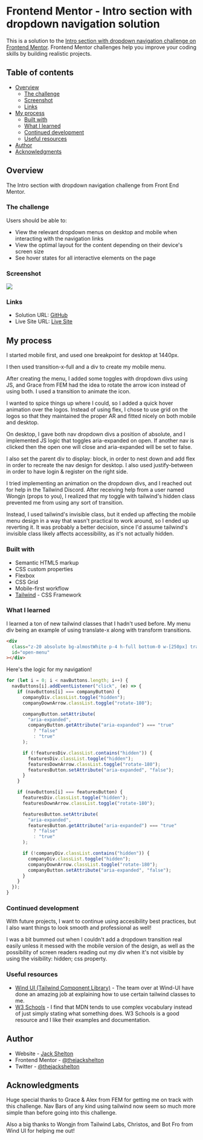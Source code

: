 # Frontend Mentor - Intro section with dropdown navigation solution

This is a solution to the [Intro section with dropdown navigation challenge on Frontend Mentor](https://www.frontendmentor.io/challenges/intro-section-with-dropdown-navigation-ryaPetHE5). Frontend Mentor challenges help you improve your coding skills by building realistic projects.

## Table of contents

- [Overview](#overview)
  - [The challenge](#the-challenge)
  - [Screenshot](#screenshot)
  - [Links](#links)
- [My process](#my-process)
  - [Built with](#built-with)
  - [What I learned](#what-i-learned)
  - [Continued development](#continued-development)
  - [Useful resources](#useful-resources)
- [Author](#author)
- [Acknowledgments](#acknowledgments)

## Overview

The Intro section with dropdown navigation challenge from Front End Mentor.

### The challenge

Users should be able to:

- View the relevant dropdown menus on desktop and mobile when interacting with the navigation links
- View the optimal layout for the content depending on their device's screen size
- See hover states for all interactive elements on the page

### Screenshot

![](https://imgur.com/gm0Okt8)

### Links

- Solution URL: [GitHub](https://github.com/thejackshelton/thejackshelton-Intro_section_with_dropdown_navigation)
- Live Site URL: [Live Site](https://project-lemon-one.vercel.app/)

## My process

I started mobile first, and used one breakpoint for desktop at 1440px.

I then used transition-x-full and a div to create my mobile menu.

After creating the menu, I added some toggles with dropdown divs using JS, and Grace from FEM had the idea to rotate the arrow icon instead of using both. I used a transition to animate the icon.

I wanted to spice things up where I could, so I added a quick hover animation over the logos. Instead of using flex, I chose to use grid on the logos so that they maintained the proper AR and fitted nicely on both mobile and desktop.

On desktop, I gave both nav dropdown divs a position of absolute, and I implemented JS logic that toggles aria-expanded on open. If another nav is clicked then the open one will close and aria-expanded will be set to false.

I also set the parent div to display: block, in order to nest down and add flex in order to recreate the nav design for desktop. I also used justify-between in order to have login & register on the right side.

I tried implementing an animation on the dropdown divs, and I reached out for help in the Tailwind Discord. After receiving help from a user named Wongjn (props to you), I realized that my toggle with tailwind's hidden class prevented me from using any sort of transition.

Instead, I used tailwind's invisible class, but it ended up affecting the mobile menu design in a way that wasn't practical to work around, so I ended up reverting it. It was probably a better decision, since I'd assume tailwind's invisible class likely affects accessibility, as it's not actually hidden.

### Built with

- Semantic HTML5 markup
- CSS custom properties
- Flexbox
- CSS Grid
- Mobile-first workflow
- [Tailwind](https://tailwindcss.com/) - CSS Framework

### What I learned

I learned a ton of new tailwind classes that I hadn't used before. My menu div being an example of using translate-x along with transform transitions.

```html
<div
  class="z-20 absolute bg-almostWhite p-4 h-full bottom-0 w-[250px] transition-transform duration-300 right-0 translate-x-full flex flex-col desktop:translate-x-0 desktop:bg-transparent desktop:w-full desktop:z-0"
  id="open-menu"
></div>
```

Here's the logic for my navigation!

```js
for (let i = 0; i < navButtons.length; i++) {
  navButtons[i].addEventListener("click", (e) => {
    if (navButtons[i] === companyButton) {
      companyDiv.classList.toggle("hidden");
      companyDownArrow.classList.toggle("rotate-180");

      companyButton.setAttribute(
        "aria-expanded",
        companyButton.getAttribute("aria-expanded") === "true"
          ? "false"
          : "true"
      );

      if (!featuresDiv.classList.contains("hidden")) {
        featuresDiv.classList.toggle("hidden");
        featuresDownArrow.classList.toggle("rotate-180");
        featuresButton.setAttribute("aria-expanded", "false");
      }
    }

    if (navButtons[i] === featuresButton) {
      featuresDiv.classList.toggle("hidden");
      featuresDownArrow.classList.toggle("rotate-180");

      featuresButton.setAttribute(
        "aria-expanded",
        featuresButton.getAttribute("aria-expanded") === "true"
          ? "false"
          : "true"
      );

      if (!companyDiv.classList.contains("hidden")) {
        companyDiv.classList.toggle("hidden");
        companyDownArrow.classList.toggle("rotate-180");
        companyButton.setAttribute("aria-expanded", "false");
      }
    }
  });
}
```

### Continued development

With future projects, I want to continue using accesibility best practices, but I also want things to look smooth and professional as well!

I was a bit bummed out when I couldn't add a dropdown transition real easily unless it messed with the mobile version of the design, as well as the possibility of screen readers reading out my div when it's not visible by using the visibility: hidden; css property.

### Useful resources

- [Wind UI (Tailwind Component Library)](https://discord.gg/86tbnSWJ8e) - The team over at Wind-UI have done an amazing job at explaining how to use certain tailwind classes to me.
- [W3 Schools](https://www.w3schools.com/) - I find that MDN tends to use complex vocabulary instead of just simply stating what something does. W3 Schools is a good resource and I like their examples and documentation.

## Author

- Website - [Jack Shelton](https://jackshelton.com)
- Frontend Mentor - [@thejackshelton](https://www.frontendmentor.io/profile/thejackshelton)
- Twitter - [@thejackshelton](https://www.twitter.com/thejackshelton)

## Acknowledgments

Huge special thanks to Grace & Alex from FEM for getting me on track with this challenge. Nav Bars of any kind using tailwind now seem so much more simple than before going into this challenge.

Also a big thanks to Wongjn from Tailwind Labs, Christos, and Bot Fro from Wind UI for helping me out!
